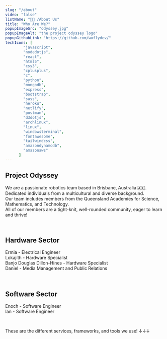 ```yaml
---
slug: "/about"
video: "false"
listName: "👨‍💻 /About Us"
title: "Who Are We?"
popupImageSrc: "odyssey.jpg"
popupImageAlt: "the project odyssey logo"
popupGithubLink: "https://github.com/woflydev/"
techIcons: [
        "javascript",
        "nodedotjs",
        "react", 
        "html5",
        "css3",
        "cplusplus", 
        "c",
        "python",
        "mongodb",
        "express",
        "bootstrap", 
        "sass",
        "heroku",
        "netlify",
        "postman",
        "d3dotjs", 
        "archlinux",
        "linux",
        "windowsterminal",
        "fontawesome",
        "tailwindcss",
        "amazondynamodb",
        "amazonaws"
      ]
---
```


## Project Odyssey
We are a passionate robotics team based in Brisbane, Australia 🇦🇺.<br>
Dedicated individuals from a multicultural and diverse background.<br>
Our team includes members from the Queensland Academies for Science, Mathematics, and Technology.<br>
All of our members are a tight-knit, well-rounded community, eager to learn and thrive!<br>

 <br>
 
## Hardware Sector
Ermia - Electrical Engineer<br>
Lokajith - Hardware Specialist<br>
Banjo Douglas Dillon-Hines - Hardware Specialist<br>
Daniel - Media Management and Public Relations<br>

 <br>
 
## Software Sector
Enoch - Software Engineer<br>
Ian - Software Engineer<br>

 <br>

These are the different services, frameworks, and tools we use! ↓↓↓